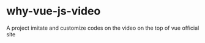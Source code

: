 # why-vue-js-video
A project imitate and customize codes on the video on the top of vue official site
